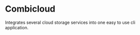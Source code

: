 Combicloud
==========

Integrates several cloud storage services into one easy to use cli application.
